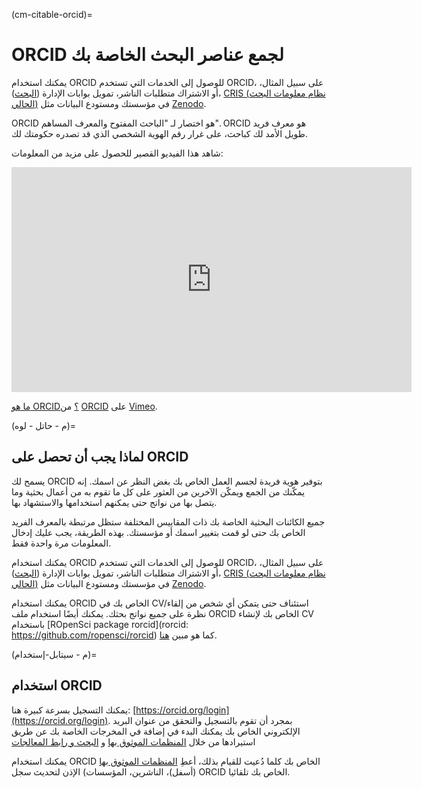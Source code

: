 (cm-citable-orcid)=
# ORCID لجمع عناصر البحث الخاصة بك

يمكنك استخدام ORCID للوصول إلى الخدمات التي تستخدم ORCID، على سبيل المثال، أو الاشتراك متطلبات الناشر، تمويل بوابات الإدارة ([البحث](https://researchfish.com/))، [CRIS (نظام معلومات البحث الحالي)](https://en.wikipedia.org/wiki/Current_research_information_system) في مؤسستك ومستودع البيانات مثل [Zenodo](https://zenodo.org).

ORCID هو اختصار لـ "الباحث المفتوح والمعرف المساهم". ORCID هو معرف فريد طويل الأمد لك كباحث، على غرار رقم الهوية الشخصي الذي قد تصدره حكومتك لك.

شاهد هذا الفيديو القصير للحصول على مزيد من المعلومات:
<div class="video-container">
  <iframe src="https://player.vimeo.com/video/97150912" width="640" height="360" frameborder="0" allow="autoplay; fullscreen; picture-in-picture" allowfullscreen></iframe>
  <p><a href="https://vimeo.com/97150912">ما هو ORCID؟</a> من <a href="https://vimeo.com/orcidvideos">ORCID</a> على <a href="https://vimeo.com">Vimeo</a>.</p>
</div>

(م - حاتل - لوه)=
## لماذا يجب أن تحصل على ORCID

يسمح لك ORCID بتوفير هوية فريدة لجسم العمل الخاص بك بغض النظر عن اسمك. إنه يمكّنك من الجمع ويمكّن الآخرين من العثور على كل ما تقوم به من أعمال بحثية وما يتصل بها من نواتج حتى يمكنهم استخدامها والاستشهاد بها.

جميع الكائنات البحثية الخاصة بك ذات المقاييس المختلفة ستظل مرتبطة بالمعرف الفريد الخاص بك حتى لو قمت بتغيير اسمك أو مؤسستك. بهذه الطريقة، يجب عليك إدخال المعلومات مرة واحدة فقط.

يمكنك استخدام ORCID للوصول إلى الخدمات التي تستخدم ORCID، على سبيل المثال، أو الاشتراك متطلبات الناشر، تمويل بوابات الإدارة ([البحث](https://researchfish.com/))، [CRIS (نظام معلومات البحث الحالي)](https://en.wikipedia.org/wiki/Current_research_information_system) في مؤسستك ومستودع البيانات مثل [Zenodo](https://zenodo.org).

يمكنك استخدام ORCID الخاص بك في CV/استئناف حتى يتمكن أي شخص من إلقاء نظرة على جميع نواتج بحثك. يمكنك أيضًا استخدام ملف ORCID الخاص بك لإنشاء CV باستخدام \[ROpenSci package rorcid\](rorcid: https://github.com/ropensci/rorcid) كما هو مبين [هنا](https://discuss.ropensci.org/t/using-rorcid-to-generate-a-website-cv/1806).

(م - سيتابل-إستخدام)=
## استخدام ORCID

يمكنك التسجيل بسرعة كبيرة هنا: [https://orcid.org/login](https://orcid.org/login). بمجرد أن تقوم بالتسجيل والتحقق من عنوان البريد الإلكتروني الخاص بك يمكنك البدء في إضافة في المخرجات الخاصة بك عن طريق استيرادها من خلال [المنظمات الموثوق بها](https://support.orcid.org/hc/en-us/articles/360006973893) و [البحث و رابط المعالجات](https://support.orcid.org/hc/en-us/articles/360006973653-Add-works-by-direct-import-from-other-systems)

يمكنك استخدام ORCID الخاص بك كلما دُعيت للقيام بذلك، أعطِ [المنظمات الموثوق بها](https://support.orcid.org/hc/en-us/articles/360006973893) (أسفل)، الناشرين، المؤسسات) الإذن لتحديث سجل ORCID الخاص بك تلقائيا.
